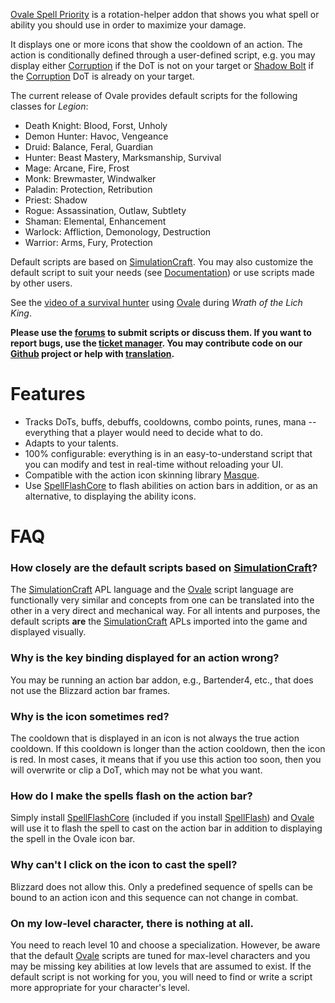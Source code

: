 [Ovale Spell Priority][Ovale] is a rotation-helper addon that shows you what spell or ability you should use in order to maximize your damage.

It displays one or more icons that show the cooldown of an action.  The action is conditionally defined through a user-defined script, e.g. you may display either [Corruption][] if the DoT is not on your target or [Shadow Bolt][] if the [Corruption][] DoT is already on your target.

The current release of Ovale provides default scripts for the following classes for *Legion*:

- Death Knight: Blood, Forst, Unholy
- Demon Hunter: Havoc, Vengeance
- Druid: Balance, Feral, Guardian
- Hunter: Beast Mastery, Marksmanship, Survival
- Mage: Arcane, Fire, Frost
- Monk: Brewmaster, Windwalker
- Paladin: Protection, Retribution
- Priest: Shadow
- Rogue: Assassination, Outlaw, Subtlety
- Shaman: Elemental, Enhancement
- Warlock: Affliction, Demonology, Destruction
- Warrior: Arms, Fury, Protection

Default scripts are based on [SimulationCraft][].  You may also customize the default script to suit your needs (see [Documentation][]) or use scripts made by other users.

See the [video of a survival hunter][ovale-video] using [Ovale][] during *Wrath of the Lich King*.

**Please use the [forums][ovale-forums] to submit scripts or discuss them. If you want to report bugs, use the [ticket manager][ovale-tickets]. You may contribute code on our [Github][] project or help with [translation][].**

Features
========

- Tracks DoTs, buffs, debuffs, cooldowns, combo points, runes, mana -- everything that a player would need to decide what to do.
- Adapts to your talents.
- 100% configurable: everything is in an easy-to-understand script that you can modify and test in real-time without reloading your UI.
- Compatible with the action icon skinning library [Masque][].
- Use [SpellFlashCore][] to flash abilities on action bars in addition, or as an alternative, to displaying the ability icons.

FAQ
===

### How closely are the default scripts based on [SimulationCraft][]?
The [SimulationCraft][] APL language and the [Ovale][] script language are functionally very similar and concepts from one can be translated into the other in a very direct and mechanical way.  For all intents and purposes, the default scripts **are** the [SimulationCraft][] APLs imported into the game and displayed visually.

### Why is the key binding displayed for an action wrong?
You may be running an action bar addon, e.g., Bartender4, etc., that does not use the Blizzard action bar frames.

### Why is the icon sometimes red?
The cooldown that is displayed in an icon is not always the true action cooldown.  If this cooldown is longer than the action cooldown, then the icon is red.  In most cases, it means that if you use this action too soon, then you will overwrite or clip a DoT, which may not be what you want.

### How do I make the spells flash on the action bar?
Simply install [SpellFlashCore][] (included if you install [SpellFlash][]) and [Ovale][] will use it to flash the spell to cast on the action bar in addition to displaying the spell in the Ovale icon bar.

### Why can't I click on the icon to cast the spell?
Blizzard does not allow this.  Only a predefined sequence of spells can be bound to an action icon and this sequence can not change in combat.

### On my low-level character, there is nothing at all.
You need to reach level 10 and choose a specialization.  However, be aware that the default [Ovale][] scripts are tuned for max-level characters and you may be missing key abilities at low levels that are assumed to exist.  If the default script is not working for you, you will need to find or write a script more appropriate for your character's level.

  [Corruption]: http://www.wowhead.com/spell=172
  [Documentation]: http://wow.curseforge.com/projects/ovale/pages/documentation/
  [Masque]: http://www.curse.com/addons/wow/masque
  [Ovale]: http://www.curse.com/addons/wow/ovale
  [Recount]: http://www.curse.com/addons/wow/recount
  [Shadow Bolt]: http://www.wowhead.com/spell=686
  [SimulationCraft]: http://code.google.com/p/simulationcraft/
  [Skada]: http://www.curse.com/addons/wow/skada
  [SpellFlashCore]: http://www.curse.com/addons/wow/spellflashcore
  [SpellFlash]: http://www.curse.com/addons/wow/spellflash
  [ovale-forums]: http://forums.wowdps.com/
  [ovale-tickets]: https://github.com/Sidoine/Ovale/issues
  [ovale-video]: http://www.youtube.com/watch?v=rNHvk9GpyiM "Ovale WotLK video"
  [GitHub]: https://github.com/Sidoine/Ovale
  [translation]: https://wow.curseforge.com/projects/ovale/localization
